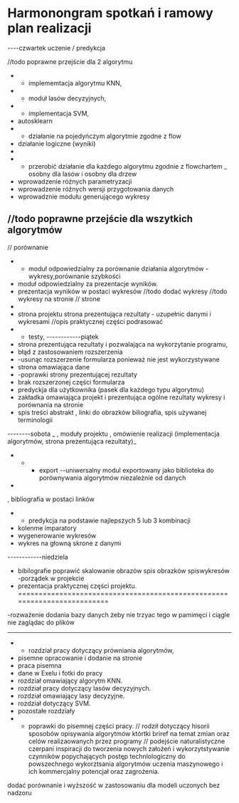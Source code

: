 # Harmonongram spotkań i ramowy plan realizacji

----czwartek
uczenie / predykcja

//todo poprawne przejście dla 2 algorytmu
- - implememtacja algorytmu KNN,
- - moduł lasów decyzyjnych,
- - implementacja SVM,
- autosklearn
- - działanie na pojedyńczym algorytmie zgodne z flow
- działanie logiczne (wyniki)
- 
- - przerobić działanie dla każdego algorytmu zgodnie z flowchartem _ osobny dla lasów i osobny dla drzew
- wprowadzenie róźnych parametryzacji 
- wprowadzenie róźnych wersji przygotowania danych 
- wprowadznie modułu generującego wykresy 

//todo poprawne przejście dla wszytkich algorytmów
- 
// porównanie
- - moduł odpowiedzialny za porównanie działania algorytmów -wykresy,porównanie szybkości
- moduł odpowiedzialny za prezentacje wyników.
- prezentacja wyników w postaci wykresów
//todo dodać wykresy
//todo wykresy na stronie
// strone
- 
- strona projektu strona prezentująca rezultaty - uzupełnic danymi i wykresami
//opis praktycznej części podrasować
- - testy,
------------piątek
- strona prezentująca rezultaty i pozwalająca na wykorzytanie programu,
- błąd z zastosowaniem rozszerzenia
- -usunąc rozszerzenie formularza ponieważ nie jest wykorzystywane 
- strona omawiająca dane
- -poprawki strony prezentującej rezultaty
- brak rozszerzonej części formularza
- predyckja dla użytkownika (pasek dla każdego typu algorytmu)
- zakładka omawiająca projekt i prezentująca ogólne rezultaty wykresy i porównania na stronie
- spis treści abstrakt , linki do obrazków biliografia, spis używanej terminologii

--------sobota
_  , moduły projektu , omówienie realizacji (implementacja algorytmów, strona prezentująca rezultaty)_
- - - export  --uniwersalny modul exportowany jako biblioteka do porównywania algorytmów niezależnie od danych
-
, bibliografia w postaci linków
- - predykcja na podstawie najlepszych 5 lub 3 kombinacji 
- kolenme imparatory
- wygenerowanie wykresów
- wykres na głowną skrone z danymi


------------niedziela
- bibilografie poprawić
skalowanie  obrazów
 spis obrazków
spiswykresów
-porządek w projekcie
- prezentacja praktycznej części projektu.
=========================================================================

-rozważenie dodania bazy danych żeby nie trzyac tego w pamimęci i ciągle nie zaglądac do plików 

--------------------------------------------
- - rozdział pracy dotyczący prówniania algorytmów,
- pisemne opracowanie i dodanie na stronie
- praca pisemna
-  dane w Exelu i fotki do pracy
- rozdział omawiający algorytm KNN.
- rozdział pracy dotyczący lasów decyzyjnych.
- rozdział omawiający lasy decyzyjne.
- rozdział dotyczący SVM.
- pozostałe rozdziały 
- - poprawki do pisemnej części pracy.
 // rodził dotyczący hisorii sposobów opisywania algorytmów którtki briref na temat zmian oraz celów realizaowanych przez programy 
// podejście naturalistyczne czerpani inspiracji do tworzenia nowych założeń i wykorzytstywanie czynników popychających postęp
technlologiczny do powszechnego wykorztsania algorytmów uczenia maszynowego i ich kommercjalny potencjał oraz zagrożenia.

dodać porównanie i wyższość w zastosowaniu dla modeli uczonych bez nadzoru 
